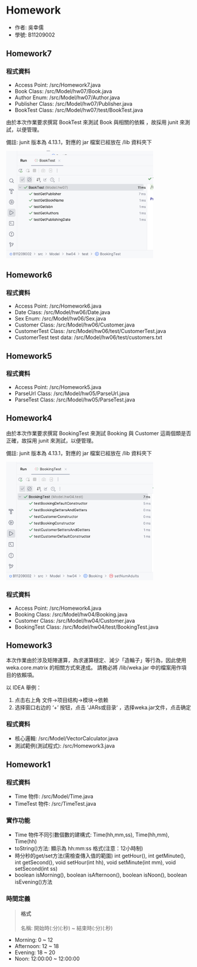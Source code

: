# Homework

- 作者: 吳幸儒
- 學號: B11209002

## Homework7

### 程式資料

- Access Point: /src/Homework7.java
- Book Class: /src/Model/hw07/Book.java
- Author Enum: /src/Model/hw07/Author.java
- Publisher Class: /src/Model/hw07/Publisher.java
- BookTest Class: /src/Model/hw07/test/BookTest.java

由於本次作業要求撰寫 BookTest 來測試 Book 與相關的依賴 ，故採用 junit 來測試，以便管理。

備註: junit 版本為 4.13.1，對應的 jar 檔案已經放在 /lib 資料夾下

![testResult](./src/Images/截圖%202024-04-15%20下午7.47.40.png)


## Homework6

### 程式資料
- Access Point: /src/Homework6.java
- Date Class: /src/Model/hw06/Date.java
- Sex Enum: /src/Model/hw06/Sex.java
- Customer Class: /src/Model/hw06/Customer.java
- CustomerTest Class: /src/Model/hw06/test/CustomerTest.java
- CustomerTest test data: /src/Model/hw06/test/customers.txt

## Homework5

### 程式資料
- Access Point: /src/Homework5.java
- ParseUrl Class: /src/Model/hw05/ParseUrl.java
- ParseTest Class: /src/Model/hw05/ParseTest.java

## Homework4
由於本次作業要求撰寫 BookingTest 來測試 Booking 與 Customer 這兩個類是否正確，故採用 junit 來測試，以便管理。

備註: junit 版本為 4.13.1，對應的 jar 檔案已經放在 /lib 資料夾下

![testResult](./src/Images/截圖%202024-03-25%20下午11.34.39.png)

### 程式資料
- Access Point: /src/Homework4.java
- Booking Class: /src/Model/hw04/Booking.java
- Customer Class: /src/Model/hw04/Customer.java
- BookingTest Class: /src/Model/hw04/test/BookingTest.java

## Homework3
本次作業由於涉及矩陣運算，為求運算穩定、減少「造輪子」等行為，因此使用 weka.core.matrix 的相關方式來達成。
請務必將 /lib/weka.jar 中的檔案用作項目的依賴項。

以 IDEA 舉例：
1. 点击右上角 文件->项目结构->模块->依赖
2. 选择窗口右边的 ‘+’ 按钮，点击 ’JARs或目录‘ ，选择weka.jar文件，点击确定

### 程式資料
- 核心邏輯: /src/Model/VectorCalculator.java
- 測試範例(測試程式): /src/Homework3.java

## Homework1

### 程式資料

- Time 物件: /src/Model/Time.java
- TimeTest 物件: /src/TimeTest.java

### 實作功能
-	Time 物件不同引數個數的建構式: Time(hh,mm,ss), Time(hh,mm), Time(hh)
-	toString()方法: 顯示為 hh:mm:ss 格式(注意：12小時制)
-	時分秒的get/set方法(需檢查傳入值的範圍)
     int getHour(), int getMinute(), int getSecond(), void setHour(int hh), void setMinute(int mm), void setSecond(int ss)
-	boolean isMorning(), boolean isAfternoon(), boolean isNoon(), boolean isEvening()方法

### 時間定義

>#### 格式
> 名稱: 開始時(:分)(:秒) ~ 結束時(:分)(:秒)
- Morning: 0 ~ 12
- Afternoon: 12 ~ 18
- Evening: 18 ~ 20
- Noon: 12:00:00 ~ 12:00:00

<style>
img[alt=testResult] { max-width: 400px; }
</style>
